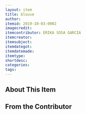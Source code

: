```yaml
---
layout: item
title: blouse
author: 
itemid: 2019-10-03-0002
imagecredit: 
itemcontributor: ERIKA SOSA GARCIA
itemcreator: 
itemsubject: 
itemdategot: 
itemdatemade: 
itemtype: 
shortdesc: 
categories:
tags:
---
```


## About This Item


## From the Contributor
